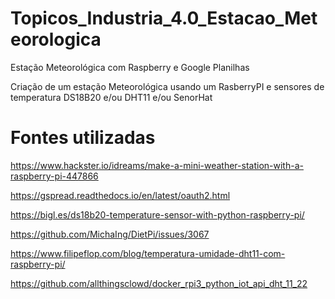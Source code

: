 # Topicos_Industria_4.0_Estacao_Meteorologica
Estação Meteorológica com Raspberry e Google Planilhas

Criação de um estação Meteorológica usando um RasberryPI e sensores de temperatura DS18B20 e/ou DHT11 e/ou SenorHat




# Fontes utilizadas #
https://www.hackster.io/idreams/make-a-mini-weather-station-with-a-raspberry-pi-447866

https://gspread.readthedocs.io/en/latest/oauth2.html

https://bigl.es/ds18b20-temperature-sensor-with-python-raspberry-pi/

https://github.com/MichaIng/DietPi/issues/3067

https://www.filipeflop.com/blog/temperatura-umidade-dht11-com-raspberry-pi/

https://github.com/allthingsclowd/docker_rpi3_python_iot_api_dht_11_22

